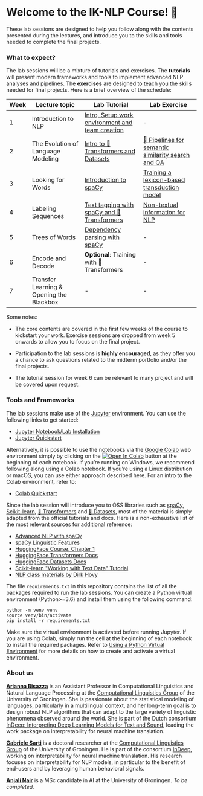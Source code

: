# Welcome to the IK-NLP Course! 🎉

These lab sessions are designed to help you follow along with the contents presented during the lectures, and introduce you to the skills and tools needed to complete the final projects.

### What to expect?

The lab sessions will be a mixture of tutorials and exercises. The **tutorials** will present modern frameworks and tools to implement advanced NLP analyses and pipelines. The **exercises** are designed to teach you the skills needed for final projects. Here is a brief overview of the schedule:

| Week | Lecture topic                            | Lab Tutorial                                                                      | Lab Exercise                                                                      |
|------|------------------------------------------|-------------------------------------------------------------------------------|-------------------------------------------------------------------------------|
| 1    | Introduction to NLP                      | [Intro, Setup work environment and team creation](README.md)    | -                                                                             |
| 2    | The Evolution of Language Modeling       | [Intro to 🤗 Transformers and Datasets](notebooks/W2T_Intro_Transformers_Datasets.ipynb) | [🤗 Pipelines for semantic similarity search and QA](notebooks/W2E_Pipelines.ipynb)      |
| 3    | Looking for Words                        | [Introduction to spaCy](notebooks/W3T_Intro_Spacy.ipynb)                                | [Training a lexicon-based transduction model](notebooks/W3E_Lexicon_Transduction.ipynb) |
| 4    | Labeling Sequences                       | [Text tagging with spaCy and 🤗 Transformers](notebooks/W4T_Text_Tagging.ipynb)           | [Non-textual information for NLP](notebooks/W4E_NonTextual_Information.ipynb)           |
| 5    | Trees of Words                           | [Dependency parsing with spaCy](notebooks/W5T_Dependency_Parsing.ipynb)                 | -                                                                             |
| 6    | Encode and Decode                        | **Optional**: Training with 🤗 Transformers                                    | -                                                                             |
| 7    | Transfer Learning & Opening the Blackbox | -                                                                             | -                                                                             |

Some notes:

- The core contents are covered in the first few weeks of the course to kickstart your work. Exercise sessions are dropped from week 5 onwards to allow you to focus on the final project.

- Participation to the lab sessions is **highly encouraged**, as they offer you a chance to ask questions related to the midterm portfolio and/or the final projects.

- The tutorial session for week 6 can be relevant to many project and will be covered upon request.

### Tools and Frameworks

The lab sessions make use of the [Jupyter](https://jupyter.org/) environment. You can use the following links to get started:

- [Jupyter Notebook/Lab Installation](https://jupyter.org/install)
- [Jupyter Quickstart](https://docs.jupyter.org/en/latest/running.html)

Alternatively, it is possible to use the notebooks via the [Google Colab](https://colab.research.google.com/) web environment simply by clicking on the [![Open In Colab](https://colab.research.google.com/assets/colab-badge.svg)]() button at the beginning of each notebook. If you’re running on Windows, we recommend following along using a Colab notebook. If you’re using a Linux distribution or macOS, you can use either approach described here. For an intro to the Colab environment, refer to:

- [Colab Quickstart](https://colab.research.google.com/notebooks/intro.ipynb)

Since the lab session will introduce you to OSS libraries such as [spaCy](https://spacy.io/), [Scikit-learn](https://scikit-learn.org), [🤗 Transformers](https://huggingface.co/transformers/) and [🤗 Datasets](https://huggingface.co/docs/datasets/), most of the material is simply adapted from the official tutorials and docs. Here is a non-exhaustive list of the most relevant sources for additional reference:

- [Advanced NLP with spaCy](https://course.spacy.io/en)
- [spaCy Linguistic Features](https://spacy.io/usage/linguistic-features)
- [HuggingFace Course, Chapter 1](https://huggingface.co/course/chapter1/1)
- [HuggingFace Transformers Docs](https://huggingface.co/docs/transformers/index)
- [HuggingFace Datasets Docs](https://huggingface.co/docs/datasets/)
- [Scikit-learn "Working with Text Data" Tutorial](https://scikit-learn.org/stable/tutorial/text_analytics/working_with_text_data.html#tutorial-setup)
- [NLP class materials by Dirk Hovy](https://github.com/dirkhovy/NLPclass)

The file `requirements.txt` in this repository contains the list of all the packages required to run the lab sessions. You can create a Python virtual environment (Python>=3.6) and install them using the following command:

```shell
python -m venv venv
source venv/bin/activate
pip install -r requirements.txt
```

Make sure the virtual environment is activated before running Jupyter. If you are using Colab, simply run the cell at the beginning of each notebook to install the required packages. Refer to [Using a Python Virtual Environment](https://huggingface.co/course/chapter0/1#using-a-python-virtual-environment) for more details on how to create and activate a virtual environment.

### About us

[**Arianna Bisazza**](https://www.cs.rug.nl/~bisazza/) is an Assistant Professor in Computational Linguistics and Natural Language Processing at the [Computational Linguistics Group](https://www.rug.nl/research/clcg/research/cl/) of the University of Groningen. She is passionate about the statistical modeling of languages, particularly in a multilingual context, and her long-term goal is to design robust NLP algorithms that can adapt to the large variety of linguistic phenomena observed around the world. She is part of the Dutch consortium [InDeep: Interpreting Deep Learning Models for Text and Sound](https://interpretingdl.github.io/), leading the work package on interpretability for neural machine translation.

[**Gabriele Sarti**](https://gsarti.com) is a doctoral researcher at the [Computational Linguistics Group](https://www.rug.nl/research/clcg/research/cl/) of the University of Groningen. He is part of the consortium [InDeep](https://interpretingdl.github.io/), working on interpretability for neural machine translation. His research focuses on interpretability for NLP models, in particular to the benefit of end-users and by leveraging human behavioral signals.

[**Anjali Nair**](https://nl.linkedin.com/in/anjalinair012) is a MSc candidate in AI at the University of Groningen. *To be completed.*